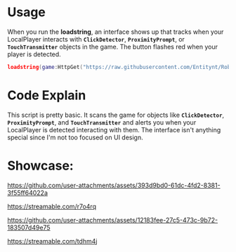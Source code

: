 # Usage
When you run the **loadstring**, an interface shows up that tracks when your LocalPlayer interacts with **`ClickDetector`**, **`ProximityPrompt`**, or **`TouchTransmitter`** objects in the game. The button flashes red when your player is detected.
```lua
loadstring(game:HttpGet("https://raw.githubusercontent.com/Entitynt/Roblox-Clickable-Objects-Explorer/refs/heads/main/Main.lua", true))()
```

# Code Explain
This script is pretty basic. It scans the game for objects like **`ClickDetector`**, **`ProximityPrompt`**, and **`TouchTransmitter`** and alerts you when your LocalPlayer is detected interacting with them. The interface isn't anything special since I'm not too focused on UI design.

# Showcase:

https://github.com/user-attachments/assets/393d9bd0-61dc-4fd2-8381-3f55ff64022a

https://streamable.com/r7o4rq

https://github.com/user-attachments/assets/12183fee-27c5-473c-9b72-183507d49e75

https://streamable.com/tdhm4j
